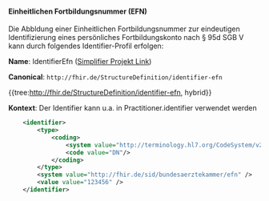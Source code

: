 #### Einheitlichen Fortbildungsnummer (EFN)

Die Abbldung einer Einheitlichen Fortbildungsnummer zur eindeutigen Identifizierung eines persönliches Fortbildungskonto nach § 95d SGB V kann durch folgendes Identifier-Profil erfolgen:

**Name**: IdentifierEfn ([Simplifier Projekt Link](https://simplifier.net/resolve?canonical=http://fhir.de/StructureDefinition/identifier-efn&scope=de.basisprofil.r4@1.5.4))

**Canonical**: `http://fhir.de/StructureDefinition/identifier-efn`

{{tree:http://fhir.de/StructureDefinition/identifier-efn, hybrid}}

**Kontext**: Der Identifier kann u.a. in Practitioner.identifier verwendet werden

```xml
    <identifier>
        <type>
            <coding>
                <system value="http://terminology.hl7.org/CodeSystem/v2-0203"/>
                <code value="DN"/>
            </coding>
        </type>
        <system value="http://fhir.de/sid/bundesaerztekammer/efn" />
        <value value="123456" />
    </identifier>
```